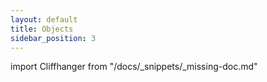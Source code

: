 ```yaml
---
layout: default
title: Objects
sidebar_position: 3
---
```


import Cliffhanger from "/docs/_snippets/_missing-doc.md"

<Cliffhanger />
